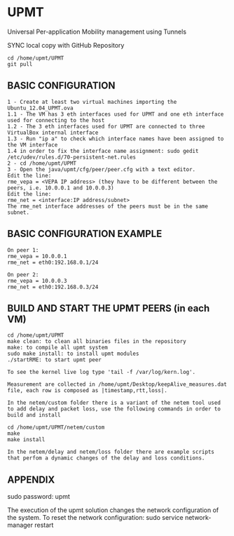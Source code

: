 # UPMT
Universal Per-application Mobility management using Tunnels

SYNC local copy with GitHub Repository

```
cd /home/upmt/UPMT
git pull
```


## BASIC CONFIGURATION

```
1 - Create at least two virtual machines importing the Ubuntu_12.04_UPMT.ova
1.1 - The VM has 3 eth interfaces used for UPMT and one eth interface used for connecting to the host
1.2 - The 3 eth interfaces used for UPMT are connected to three VirtualBox internal interface
1.3 - Run "ip a" to check which interface names have been assigned to the VM interface
1.4 in order to fix the interface name assignment: sudo gedit /etc/udev/rules.d/70-persistent-net.rules
2 - cd /home/upmt/UPMT
3 - Open the java/upmt/cfg/peer/peer.cfg with a text editor.
Edit the line:
rme_vepa = <VEPA IP address> (they have to be different between the peers, i.e. 10.0.0.1 and 10.0.0.3)
Edit the line:
rme_net = <interface:IP address/subnet>
The rme_net interface addresses of the peers must be in the same subnet.
```

## BASIC CONFIGURATION EXAMPLE

```
On peer 1:
rme_vepa = 10.0.0.1
rme_net = eth0:192.168.0.1/24

On peer 2:
rme_vepa = 10.0.0.3
rme_net = eth0:192.168.0.3/24
```

## BUILD AND START THE UPMT PEERS (in each VM)

```
cd /home/upmt/UPMT
make clean: to clean all binaries files in the repository
make: to compile all upmt system
sudo make install: to install upmt modules
./startRME: to start upmt peer

To see the kernel live log type 'tail -f /var/log/kern.log'.

Measurement are collected in /home/upmt/Desktop/keepAlive_measures.dat file, each row is composed as |timestamp,rtt,loss|.

In the netem/custom folder there is a variant of the netem tool used to add delay and packet loss, use the following commands in order to build and install

cd /home/upmt/UPMT/netem/custom
make
make install

In the netem/delay and netem/loss folder there are example scripts that perfom a dynamic changes of the delay and loss conditions.
```

## APPENDIX
sudo password: upmt

The execution of the upmt solution changes the network configuration of the system.
To reset the network configuration: sudo service network-manager restart
